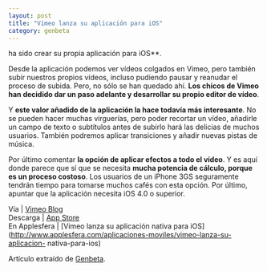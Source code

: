 ```yaml
---
layout: post
title: "Vimeo lanza su aplicación para iOS"
category: genbeta
---
```




ha sido crear su propia aplicación para iOS**.

Desde la aplicación podemos ver vídeos colgados en Vimeo, pero también subir
nuestros propios vídeos, incluso pudiendo pausar y reanudar el proceso de
subida. Pero, no sólo se han quedado ahí. **Los chicos de Vimeo han decidido
dar un paso adelante y desarrollar su propio editor de vídeo**.

Y **este valor añadido de la aplicación la hace todavía más interesante**. No
se pueden hacer muchas virguerías, pero poder recortar un vídeo, añadirle un
campo de texto o subtítulos antes de subirlo hará las delicias de muchos
usuarios. También podremos aplicar transiciones y añadir nuevas pistas de
música.

Por último comentar **la opción de aplicar efectos a todo el vídeo**. Y es
aquí donde parece que sí que se necesita **mucha potencia de cálculo, porque
es un proceso costoso**. Los usuarios de un iPhone 3GS seguramente tendrán
tiempo para tomarse muchos cafés con esta opción. Por último, apuntar que la
aplicación necesita iOS 4.0 o superior.

Vía | [Vimeo Blog](http://vimeo.com/blog:398)  
Descarga | [App
Store](http://itunes.apple.com/us/app/vimeo/id425194759?mt=8&uo=4)  
En Applesfera | [Vimeo lanza su aplicación nativa para
iOS](http://www.applesfera.com/aplicaciones-moviles/vimeo-lanza-su-aplicacion-
nativa-para-ios)

Artículo extraído de [Genbeta](http://www.genbeta.com).
